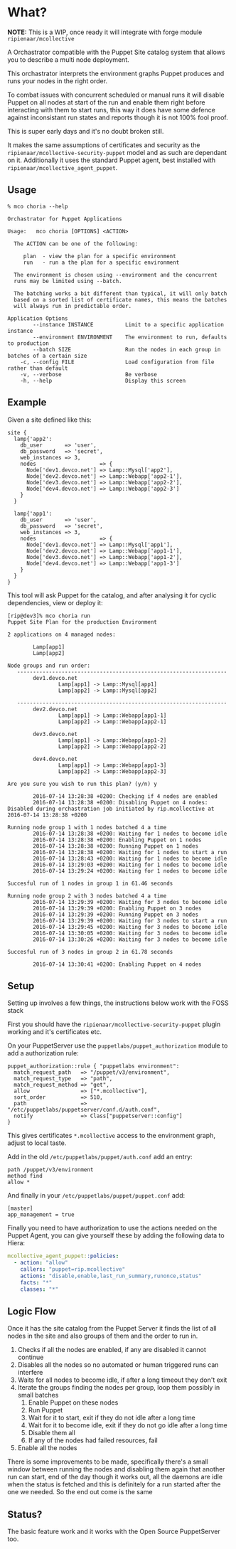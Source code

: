 What?
=====

**NOTE:** This is a WIP, once ready it will integrate with forge module `ripienaar/mcollective`

A Orchastrator compatible with the Puppet Site catalog system that allows you to describe
a multi node deployment.

This orchastrator interprets the environment graphs Puppet produces and runs your nodes
in the right order.

To combat issues with concurrent scheduled or manual runs it will disable Puppet on all nodes
at start of the run and enable them right before interacting with them to start runs, this way
it does have some defence against inconsistant run states and reports though it is not 100%
fool proof.

This is super early days and it's no doubt broken still.

It makes the same assumptions of certificates and security as the `ripienaar/mcollective-security-puppet`
model and as such are dependant on it. Additionally it uses the standard Puppet agent, best installed
with `ripienaar/mcollective_agent_puppet`.

Usage
-----

```
% mco choria --help

Orchastrator for Puppet Applications

Usage:   mco choria [OPTIONS] <ACTION>

  The ACTION can be one of the following:

     plan  - view the plan for a specific environment
     run   - run a the plan for a specific environment

  The environment is chosen using --environment and the concurrent
  runs may be limited using --batch.

  The batching works a bit different than typical, it will only batch
  based on a sorted list of certificate names, this means the batches
  will always run in predictable order.

Application Options
        --instance INSTANCE          Limit to a specific application instance
        --environment ENVIRONMENT    The environment to run, defaults to production
        --batch SIZE                 Run the nodes in each group in batches of a certain size
    -c, --config FILE                Load configuration from file rather than default
    -v, --verbose                    Be verbose
    -h, --help                       Display this screen
```

Example
-------

Given a site defined like this:

```puppet
site {
  lamp{'app2':
    db_user       => 'user',
    db_password   => 'secret',
    web_instances => 3,
    nodes                    => {
      Node['dev1.devco.net'] => Lamp::Mysql['app2'],
      Node['dev2.devco.net'] => Lamp::Webapp['app2-1'],
      Node['dev3.devco.net'] => Lamp::Webapp['app2-2'],
      Node['dev4.devco.net'] => Lamp::Webapp['app2-3']
    }
  }

  lamp{'app1':
    db_user       => 'user',
    db_password   => 'secret',
    web_instances => 3,
    nodes                    => {
      Node['dev1.devco.net'] => Lamp::Mysql['app1'],
      Node['dev2.devco.net'] => Lamp::Webapp['app1-1'],
      Node['dev3.devco.net'] => Lamp::Webapp['app1-2'],
      Node['dev4.devco.net'] => Lamp::Webapp['app1-3']
    }
  }
}
```

This tool will ask Puppet for the catalog, and after analysing it for cyclic dependencies, view or deploy it:

```
[rip@dev3]% mco choria run
Puppet Site Plan for the production Environment

2 applications on 4 managed nodes:

        Lamp[app1]
        Lamp[app2]

Node groups and run order:
   ------------------------------------------------------------------
        dev1.devco.net
                Lamp[app1] -> Lamp::Mysql[app1]
                Lamp[app2] -> Lamp::Mysql[app2]

   ------------------------------------------------------------------
        dev2.devco.net
                Lamp[app1] -> Lamp::Webapp[app1-1]
                Lamp[app2] -> Lamp::Webapp[app2-1]

        dev3.devco.net
                Lamp[app1] -> Lamp::Webapp[app1-2]
                Lamp[app2] -> Lamp::Webapp[app2-2]

        dev4.devco.net
                Lamp[app1] -> Lamp::Webapp[app1-3]
                Lamp[app2] -> Lamp::Webapp[app2-3]

Are you sure you wish to run this plan? (y/n) y

        2016-07-14 13:28:38 +0200: Checking if 4 nodes are enabled
        2016-07-14 13:28:38 +0200: Disabling Puppet on 4 nodes: Disabled during orchastration job initiated by rip.mcollective at 2016-07-14 13:28:38 +0200

Running node group 1 with 1 nodes batched 4 a time
        2016-07-14 13:28:38 +0200: Waiting for 1 nodes to become idle
        2016-07-14 13:28:38 +0200: Enabling Puppet on 1 nodes
        2016-07-14 13:28:38 +0200: Running Puppet on 1 nodes
        2016-07-14 13:28:38 +0200: Waiting for 1 nodes to start a run
        2016-07-14 13:28:43 +0200: Waiting for 1 nodes to become idle
        2016-07-14 13:29:03 +0200: Waiting for 1 nodes to become idle
        2016-07-14 13:29:24 +0200: Waiting for 1 nodes to become idle

Succesful run of 1 nodes in group 1 in 61.46 seconds

Running node group 2 with 3 nodes batched 4 a time
        2016-07-14 13:29:39 +0200: Waiting for 3 nodes to become idle
        2016-07-14 13:29:39 +0200: Enabling Puppet on 3 nodes
        2016-07-14 13:29:39 +0200: Running Puppet on 3 nodes
        2016-07-14 13:29:39 +0200: Waiting for 3 nodes to start a run
        2016-07-14 13:29:45 +0200: Waiting for 3 nodes to become idle
        2016-07-14 13:30:05 +0200: Waiting for 3 nodes to become idle
        2016-07-14 13:30:26 +0200: Waiting for 3 nodes to become idle

Succesful run of 3 nodes in group 2 in 61.78 seconds

        2016-07-14 13:30:41 +0200: Enabling Puppet on 4 nodes

```

Setup
-----

Setting up involves a few things, the instructions below work with the FOSS stack

First you should have the `ripienaar/mcollective-security-puppet` plugin working and
it's certificates etc.

On your PuppetServer use the `puppetlabs/puppet_authorization` module to add a authorization rule:

```puppet
puppet_authorization::rule { "puppetlabs environment":
  match_request_path   => "/puppet/v3/environment",
  match_request_type   => "path",
  match_request_method => "get",
  allow                => ["*.mcollective"],
  sort_order           => 510,
  path                 => "/etc/puppetlabs/puppetserver/conf.d/auth.conf",
  notify               => Class["puppetserver::config"]
}
```

This gives certificates `*.mcollective` access to the environment graph, adjust to local taste.


Add in the old `/etc/puppetlabs/puppet/auth.conf` add an entry:

```
path /puppet/v3/environment
method find
allow *
```

And finally in your `/etc/puppetlabs/puppet/puppet.conf` add:

```
[master]
app_management = true
```

Finally you need to have authorization to use the actions needed on the Puppet Agent,
you can give yourself these by adding the following data to Hiera:

```yaml
mcollective_agent_puppet::policies:
  - action: "allow"
    callers: "puppet=rip.mcollective"
    actions: "disable,enable,last_run_summary,runonce,status"
    facts: "*"
    classes: "*"
```

Logic Flow
----------

Once it has the site catalog from the Puppet Server it finds the list of all nodes in
the site and also groups of them and the order to run in.

  1. Checks if all the nodes are enabled, if any are disabled it cannot continue
  2. Disables all the nodes so no automated or human triggered runs can interfere
  3. Waits for all nodes to become idle, if after a long timeout they don't exit
  4. Iterate the groups finding the nodes per group, loop them possibly in small batches
     1. Enable Puppet on these nodes
     2. Run Puppet
     3. Wait for it to start, exit if they do not idle after a long time
     4. Wait for it to become idle, exit if they do not go idle after a long time
     5. Disable them all
     6. If any of the nodes had failed resources, fail
  5. Enable all the nodes

There is some improvements to be made, specifically there's a small window between
running the nodes and disabling them again that another run can start, end of the
day though it works out, all the daemons are idle when the status is fetched and
this is definitely for a run started after the one we needed.  So the end out come
is the same

Status?
-------

The basic feature work and it works with the Open Source PuppetServer too.
